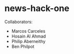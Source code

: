 news-hack-one
=============

Collaborators:
* Marcos Carceles
* Hosain Al Ahmad
* Philip Aberneithy
* Ben Philpot

